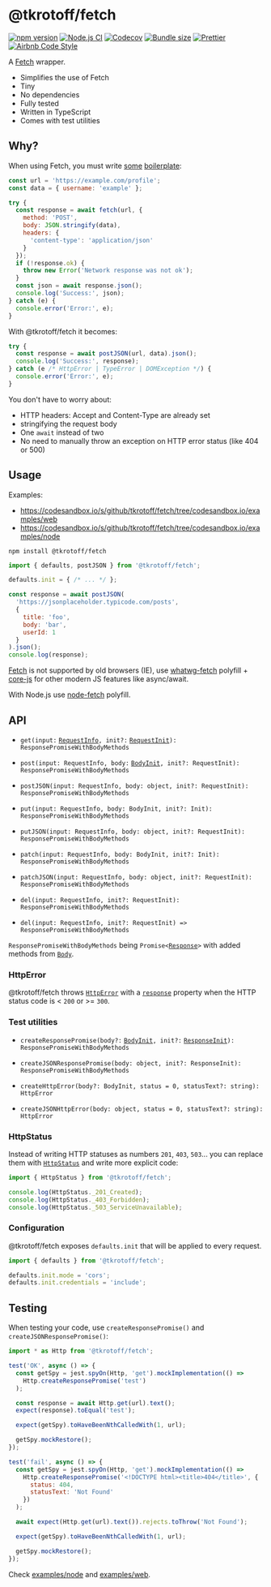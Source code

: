 # @tkrotoff/fetch

[![npm version](https://badge.fury.io/js/%40tkrotoff%2Ffetch.svg)](https://www.npmjs.com/package/@tkrotoff/fetch)
[![Node.js CI](https://github.com/tkrotoff/fetch/workflows/Node.js%20CI/badge.svg?branch=master)](https://github.com/tkrotoff/fetch/actions)
[![Codecov](https://codecov.io/gh/tkrotoff/fetch/branch/master/graph/badge.svg)](https://codecov.io/gh/tkrotoff/fetch)
[![Bundle size](https://badgen.net/bundlephobia/minzip/@tkrotoff/fetch)](https://bundlephobia.com/result?p=@tkrotoff/fetch)
[![Prettier](https://img.shields.io/badge/code_style-prettier-ff69b4.svg)](https://github.com/prettier/prettier)
[![Airbnb Code Style](https://badgen.net/badge/code%20style/airbnb/ff5a5f?icon=airbnb)](https://github.com/airbnb/javascript)

A [Fetch](https://developer.mozilla.org/en-US/docs/Web/API/Fetch_API) wrapper.

- Simplifies the use of Fetch
- Tiny
- No dependencies
- Fully tested
- Written in TypeScript
- Comes with test utilities

## Why?

When using Fetch, you must write [some](https://developer.mozilla.org/en-US/docs/Web/API/Fetch_API/Using_Fetch#Uploading_JSON_data) [boilerplate](https://developer.mozilla.org/en-US/docs/Web/API/Fetch_API/Using_Fetch#Checking_that_the_fetch_was_successful):

```JavaScript
const url = 'https://example.com/profile';
const data = { username: 'example' };

try {
  const response = await fetch(url, {
    method: 'POST',
    body: JSON.stringify(data),
    headers: {
      'content-type': 'application/json'
    }
  });
  if (!response.ok) {
    throw new Error('Network response was not ok');
  }
  const json = await response.json();
  console.log('Success:', json);
} catch (e) {
  console.error('Error:', e);
}
```

With @tkrotoff/fetch it becomes:

```JavaScript
try {
  const response = await postJSON(url, data).json();
  console.log('Success:', response);
} catch (e /* HttpError | TypeError | DOMException */) {
  console.error('Error:', e);
}
```

You don't have to worry about:

- HTTP headers: Accept and Content-Type are already set
- stringifying the request body
- One `await` instead of two
- No need to manually throw an exception on HTTP error status (like 404 or 500)

## Usage

Examples:

- https://codesandbox.io/s/github/tkrotoff/fetch/tree/codesandbox.io/examples/web
- https://codesandbox.io/s/github/tkrotoff/fetch/tree/codesandbox.io/examples/node

`npm install @tkrotoff/fetch`

```JavaScript
import { defaults, postJSON } from '@tkrotoff/fetch';

defaults.init = { /* ... */ };

const response = await postJSON(
  'https://jsonplaceholder.typicode.com/posts',
  {
    title: 'foo',
    body: 'bar',
    userId: 1
  }
).json();
console.log(response);
```

[Fetch](https://caniuse.com/fetch) is not supported by old browsers (IE), use [whatwg-fetch](https://github.com/github/fetch) polyfill
\+ [core-js](https://github.com/zloirock/core-js) for other modern JS features like async/await.

With Node.js use [node-fetch](https://github.com/node-fetch/node-fetch) polyfill.

## API

- `get(input:` [`RequestInfo`](https://fetch.spec.whatwg.org/#requestinfo)`, init?:` [`RequestInit`](https://fetch.spec.whatwg.org/#requestinit)`): ResponsePromiseWithBodyMethods`

- `post(input: RequestInfo, body:` [`BodyInit`](https://fetch.spec.whatwg.org/#bodyinit)`, init?: RequestInit): ResponsePromiseWithBodyMethods`
- `postJSON(input: RequestInfo, body: object, init?: RequestInit): ResponsePromiseWithBodyMethods`

- `put(input: RequestInfo, body: BodyInit, init?: Init): ResponsePromiseWithBodyMethods`
- `putJSON(input: RequestInfo, body: object, init?: RequestInit): ResponsePromiseWithBodyMethods`

- `patch(input: RequestInfo, body: BodyInit, init?: Init): ResponsePromiseWithBodyMethods`
- `patchJSON(input: RequestInfo, body: object, init?: RequestInit): ResponsePromiseWithBodyMethods`

- `del(input: RequestInfo, init?: RequestInit): ResponsePromiseWithBodyMethods`

- `del(input: RequestInfo, init?: RequestInit) => ResponsePromiseWithBodyMethods`

`ResponsePromiseWithBodyMethods` being `Promise<`[`Response`](https://fetch.spec.whatwg.org/#response)`>` with added methods from [`Body`](https://fetch.spec.whatwg.org/#body-mixin).

### HttpError

@tkrotoff/fetch throws [`HttpError`](src/HttpError.ts) with a [`response`](https://fetch.spec.whatwg.org/#response) property when the HTTP status code is < `200` or >= `300`.

### Test utilities

- `createResponsePromise(body?:` [`BodyInit`](https://fetch.spec.whatwg.org/#bodyinit)`, init?:` [`ResponseInit`](https://fetch.spec.whatwg.org/#responseinit)`): ResponsePromiseWithBodyMethods`
- `createJSONResponsePromise(body: object, init?: ResponseInit): ResponsePromiseWithBodyMethods`

- `createHttpError(body?: BodyInit, status = 0, statusText?: string): HttpError`
- `createJSONHttpError(body: object, status = 0, statusText?: string): HttpError`

### HttpStatus

Instead of writing HTTP statuses as numbers `201`, `403`, `503`... you can replace them with [`HttpStatus`](src/HttpStatus.ts) and write more explicit code:

```JavaScript
import { HttpStatus } from '@tkrotoff/fetch';

console.log(HttpStatus._201_Created);
console.log(HttpStatus._403_Forbidden);
console.log(HttpStatus._503_ServiceUnavailable);
```

### Configuration

@tkrotoff/fetch exposes `defaults.init` that will be applied to every request.

```JavaScript
import { defaults } from '@tkrotoff/fetch';

defaults.init.mode = 'cors';
defaults.init.credentials = 'include';
```

## Testing

When testing your code, use `createResponsePromise()` and `createJSONResponsePromise()`:

```JavaScript
import * as Http from '@tkrotoff/fetch';

test('OK', async () => {
  const getSpy = jest.spyOn(Http, 'get').mockImplementation(() =>
    Http.createResponsePromise('test')
  );

  const response = await Http.get(url).text();
  expect(response).toEqual('test');

  expect(getSpy).toHaveBeenNthCalledWith(1, url);

  getSpy.mockRestore();
});

test('fail', async () => {
  const getSpy = jest.spyOn(Http, 'get').mockImplementation(() =>
    Http.createResponsePromise('<!DOCTYPE html><title>404</title>', {
      status: 404,
      statusText: 'Not Found'
    })
  );

  await expect(Http.get(url).text()).rejects.toThrow('Not Found');

  expect(getSpy).toHaveBeenNthCalledWith(1, url);

  getSpy.mockRestore();
});
```

Check [examples/node](examples/node) and [examples/web](examples/web).
